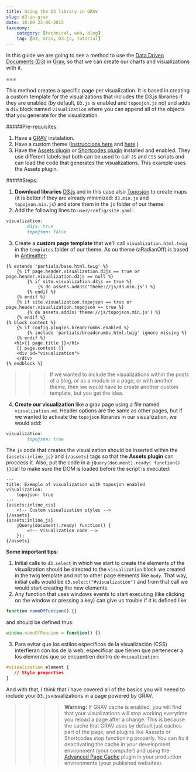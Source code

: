 ```yaml
---
title: Using the D3 library in GRAV
slug: d3-in-grav
date: 10:00 23-06-2015
taxonomy:
    category: [technical, web, blog]
    tag: [D3, Grav, D3.js, tutorial]
---
```

In this guide we are going to see a method to use the [Data Driven Documents (D3)](http://d3js.org) in [Grav](http://getgrav.org), so that we can create our charts and visualizations with it.

===

This method creates a specific page per visualization. It is based in creating a custom template for the visualizations that includes the D3.js libraries if they are enabled (by default, `D3.js` is enabled and `toposjon.js` no) and adds a `div` block named `visualization` where you can append all of the objects that you generate for the visualization.

#####Pre-requisites:
1. Have a [GRAV](http://getgrav.org) instalation.
1. Have a custom theme ([Instruccions here](http://learn.getgrav.org/themes/theme-tutorial) and [here](http://learn.getgrav.org/themes/customization#theme-inheritance) )
1. Have the [Assets plugin](https://github.com/getgrav/grav-plugin-assets) or [Shortcodes plugin](https://github.com/Sommerregen/grav-plugin-shortcodes) installed and enabled. They use different labels but both can be used to call `JS` and `CSS` scripts  and can load the code that generates the visualizations. This example uses the Assets plugin.

#####Steps:

1. **Download libraries** [D3.js](http://d3js.org) and in this case also [Toposjon](https://github.com/mbostock/topojson/wiki/API-Reference#client-api) to create maps (it is better if they are already minimized: `d3.min.js` and `topojson.min.js`) and store them in the `js` folder of our theme.
2. Add the following lines to `user/config/site.yaml`:
```ruby
visualization:
        d3js: true
        topojson: false
```
3. Create a **custom page template** that we'll call `visualization.html.twig` in the `templates` folder of our theme. As ou theme (aRadianOff) is based in  [Antimatter](https://github.com/getgrav/grav-theme-antimatter): 
```twig
{% extends 'partials/base.html.twig' %}
    {% if page.header.visualization.d3js == true or page.header.visualization.d3js == null %}	 
    	{% if site.visualization.d3js == true %}
			{% do assets.addJs('theme://js/d3.min.js') %}
    	{% endif %}
    {% endif %}
    {% if site.visualization.topojson == true or page.header.visualization.topojson == true %}
		{% do assets.addJs('theme://js/topojson.min.js') %}
    {% endif %}
{% block content %}
    {% if config.plugins.breadcrumbs.enabled %}
        {% include 'partials/breadcrumbs.html.twig' ignore missing %}
    {% endif %}  
   <h1>{{ page.title }}</h1>
	{{ page.content }}
	<div id="visualization">
	</div>
{% endblock %}
```
>>> If we wanted to include the visualizations within the posts of a blog, or as a module in a page, or with another theme, then we would have to create another custom template, but you get the idea.
4. **Create our visualization** like a grav page using a file named `visualization.md`. Header options are the same as other pages, but if we wanted to activate the `topojson` libraries in our visualization, we would add:
```ruby
visualization:
        topojson: true
```
The `js` code that creates the visualization should be inserted within the `{assets:inline_js}` and `{/assets}` tags so that the **Assets plugin** can proccess it. Also, put the code in a `jQuery(document).ready( function() {}`call to make sure the DOM is loaded before the script is executed:
```markup
---
title: Exemplo of visualization with toposjon enabled
visualization:
    topojson: true
---
{assets:inline_css}
	<!-- Custom visualization styles -->
{/assets}
{assets:inline_js}
	jQuery(document).ready( function() {
		<!-- Visualization code -->
	});
{/assets}
```
**Some important tips**:
 1. Initial calls to `d3.select` in which we start to create the elements of the visualization should be directed to the `visualization` block we created in the twig template and not to other page elements like `body`. That way, initial calls would be `d3.select("#visualization")` and from that call we would start creating the new elements. 
 2. Any function that uses windows events to start executing (like clicking on the window or pressing a key) can give us trouble if it is defined like:
 ```js
 function nameOfFuncion() {}
 ```
 and should be defined thus:
  ```js
window.nameOfFuncion = function() {}
 ```
 3. Para evitar que los estilos específicos de la visualización (CSS) interfieran con los de la web, especificar que tienen que pertenecer a los elementos que se encuentren dentro de `#visualization`:
 ```css
 #visualization element {
 	// Style properties
 }
 ```
And with that, I think that i have covered all of the basics you will neeed to include your `D3.js`visualizations in a page powered by GRAV. 

>>>> **Warning:** If GRAV cache is enabled, you will find that your visualizations will stop working everytime you reload a page after a change. This is because the cache that GRAV uses by default just caches part of the page, and plugins like Asssets or Shortcodes stop functioning properly. You can fix it deactivating the cache in your development environment (your computer) and using the [Advanced Page Cache](https://github.com/getgrav/grav-plugin-advanced-pagecache) plugin in your production environments (your published websites). 



 
